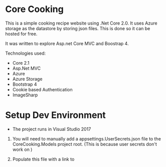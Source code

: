 # Core Cooking

This is a simple cooking recipe website using .Net Core 2.0. It uses Azure storage as the datastore by storing json files. This is done so it can be hosted for free.

It was written to explore Asp.net Core MVC and Boostrap 4.

Technologies used:
- Core 2.1 
- Asp.Net MVC 
- Azure
- Azure Storage
- Bootstrap 4
- Cookie based Authentication
- ImageSharp

# Setup Dev Environment
* The project runs in Visual Studio 2017
1. You will need to manually add a appsettings.UserSecrets.json file to the CoreCooking.Models project root.
  (This is because user secrets don't work on )

2. Populate this file with a link to 
